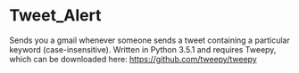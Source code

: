 # Tweet_Alert
Sends you a gmail whenever someone sends a tweet containing a particular keyword (case-insensitive).
Written in Python 3.5.1 and requires Tweepy, which can be downloaded here: https://github.com/tweepy/tweepy
